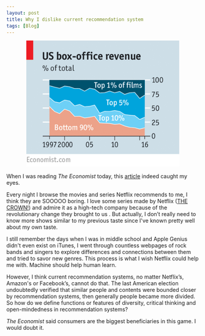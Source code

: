 ```yaml
---
layout: post
title: Why I dislike current recommendation system
tags: [Blog]
---
```


<center> <img src="/public/img/economist-box.png" style="width: 400px;"/> </center>

When I was reading *The Economist* today, this [article](http://www.economist.com/news/leaders/21716611-americas-bloated-pay-tv-providers-not-so-much-modern-entertainment-industry-nirvana) indeed caught my eyes.

Every night I browse the movies and series Netflix recommends to me, I think they are SOOOOO boring. I love some series made by Netflix ([THE CROWN!](https://www.netflix.com/title/80025678)) and admire it as a high-tech company because of the revolutionary change they brought to us . But actually, I don’t really need to know more shows similar to my previous taste since I've known pretty well about my own taste.

I still remember the days when I was in middle school and Apple Genius didn't even exist on iTunes, I went through countless webpages of rock bands and singers to explore differences and connections between them and tried to savor new genres. This process is what I wish Netflix could help me with. Machine should help human learn.


However, I think current recommendation systems, no matter Netflix’s, Amazon's or Facebook’s, cannot do that. The last American election undoubtedly verified that similar people and contents were bounded closer by recommendation systems, then generally people became more divided. So how do we define functions or features of diversity, critical thinking and open-mindedness in recommendation systems?

*The Economist* said consumers are the biggest beneficiaries in this game. I would doubt it.
